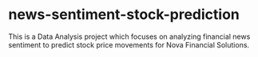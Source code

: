 # news-sentiment-stock-prediction
This is a Data Analysis project which focuses on analyzing financial news sentiment to predict stock price movements for Nova Financial Solutions.
